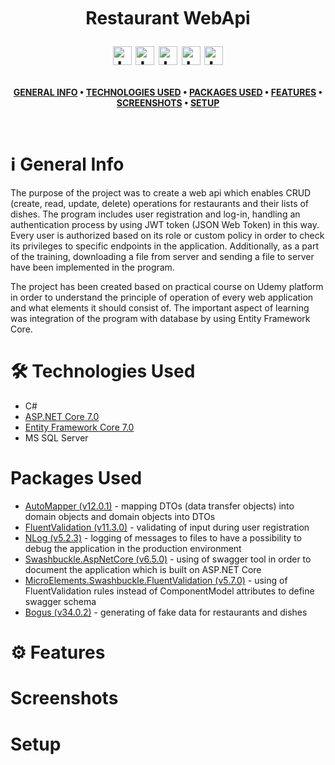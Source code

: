 <br />
<h1>
<p align="center">
  <br>Restaurant WebApi 
</p>
<p align="center">
    <img src="https://raw.githubusercontent.com/gildean/foodicon/HEAD/favicons/Hamburger.ico" alt="Logo" width="30" height="30">
    <img src="https://raw.githubusercontent.com/gildean/foodicon/HEAD/favicons/French_Fries.ico" alt="Logo" width="30" height="30">
    <img src="https://raw.githubusercontent.com/gildean/foodicon/HEAD/favicons/Green_Salad.ico" alt="Logo" width="30" height="30">
    <img src="https://raw.githubusercontent.com/gildean/foodicon/HEAD/favicons/Slice_Of_Pizza.ico" alt="Logo" width="30" height="30">
    <img src="https://raw.githubusercontent.com/gildean/foodicon/HEAD/favicons/Taco.ico" alt="Logo" width="30" height="30">
</p>  
</h1>
</p>
<div align="center">

**[GENERAL INFO](#General-Info) • 
[TECHNOLOGIES USED](https://github.com/patrykkaczynski/Restaurant-Web-Api/blob/main/README.md#Technologies-Used) • 
[PACKAGES USED](#Packages-Used) • 
[FEATURES](#Features) • 
[SCREENSHOTS](#Screenshots) • 
[SETUP](#Setup)**
</div>
<br />

# :information_source: General Info
The purpose of the project was to create a web api which enables CRUD (create, read, update, delete) operations for restaurants and their lists of dishes. The program includes user registration and log-in, handling an authentication process by using JWT token (JSON Web Token) in this way. Every user is authorized based on its role or custom policy in order to check its privileges to specific endpoints in the application. Additionally, as a part of the training, downloading a file from server and sending a file to server have been implemented in the program.

The project has been created based on practical course on Udemy platform in order to understand the principle of operation of every web application and what elements it should consist of. The important aspect of learning was integration of the program with database by using Entity Framework Core.

# :hammer_and_wrench: Technologies Used
- C#
- [ASP.NET Core 7.0](https://github.com/dotnet/aspnetcore)
- [Entity Framework Core 7.0](https://github.com/dotnet/efcore)
- MS SQL Server

# Packages Used
- [AutoMapper (v12.0.1)](https://github.com/AutoMapper/AutoMapper) -  mapping DTOs (data transfer objects) into domain objects and domain objects into DTOs
- [FluentValidation (v11.3.0)](https://github.com/FluentValidation/FluentValidation) - validating of input during user registration
- [NLog (v5.2.3)](https://github.com/NLog/NLog) - logging of messages to files to have a possibility to debug the application in the production environment
- [Swashbuckle.AspNetCore (v6.5.0)](https://github.com/domaindrivendev/Swashbuckle.AspNetCore/tree/master) - using of swagger tool in order to document the application which is built on ASP.NET Core
- [MicroElements.Swashbuckle.FluentValidation (v5.7.0)](https://github.com/micro-elements/MicroElements.Swashbuckle.FluentValidation) - using of FluentValidation rules instead of ComponentModel attributes to define swagger schema
- [Bogus (v34.0.2)](https://github.com/bchavez/Bogus) - generating of fake data for restaurants and dishes


# ⚙️ Features

# Screenshots

# Setup
